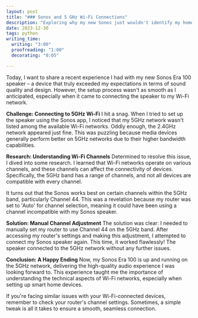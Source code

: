 ```yaml
---
layout: post
title: "### Sonos and 5 GHz Wi-Fi Connections"
description: "Exploring why my new Sonos just wouldn't identify my home Wi-Fi's 5GHz network."
date: 2023-12-30
tags: python
writing_time:
  writing: "3:00"
  proofreading: "1:00"
  decorating: "0:05"

---
```


Today, I want to share a recent experience I had with my new Sonos Era 100 speaker – a device that truly exceeded my expectations in terms of sound quality and design. However, the setup process wasn't as smooth as I anticipated, especially when it came to connecting the speaker to my Wi-Fi network.

**Challenge: Connecting to 5GHz Wi-Fi**
I hit a snag. When I tried to set up the speaker using the Sonos app, I noticed that my 5GHz network wasn't listed among the available Wi-Fi networks. Oddly enough, the 2.4GHz network appeared just fine. This was puzzling because media devices generally perform better on 5GHz networks due to their higher bandwidth capabilities.

**Research: Understanding Wi-Fi Channels**
Determined to resolve this issue, I dived into some research. I learned that Wi-Fi networks operate on various channels, and these channels can affect the connectivity of devices. Specifically, the 5GHz band has a range of channels, and not all devices are compatible with every channel.

It turns out that the Sonos works best on certain channels within the 5GHz band, particularly Channel 44. This was a revelation because my router was set to 'Auto' for channel selection, meaning it could have been using a channel incompatible with my Sonos speaker.

**Solution: Manual Channel Adjustment**
The solution was clear: I needed to manually set my router to use Channel 44 on the 5GHz band. After accessing my router's settings and making this adjustment, I attempted to connect my Sonos speaker again. This time, it worked flawlessly! The speaker connected to the 5GHz network without any further issues.

**Conclusion: A Happy Ending**
Now, my Sonos Era 100 is up and running on the 5GHz network, delivering the high-quality audio experience I was looking forward to. This experience taught me the importance of understanding the technical aspects of Wi-Fi networks, especially when setting up smart home devices.

If you're facing similar issues with your Wi-Fi-connected devices, remember to check your router's channel settings. Sometimes, a simple tweak is all it takes to ensure a smooth, seamless connection.
